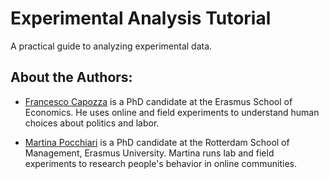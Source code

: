 # Experimental Analysis Tutorial

A practical guide to analyzing experimental data.

## About the Authors:
- [Francesco Capozza](https://sites.google.com/view/francescocapozza/) is a PhD candidate at the Erasmus School of Economics. He uses online and field experiments to understand human choices about politics and labor.

- [Martina Pocchiari](https://sites.google.com/view/martinapocchiari) is a PhD candidate at the Rotterdam School of Management, Erasmus University. Martina runs lab and field experiments to research people's behavior in online communities.
